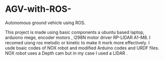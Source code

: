 # AGV-with-ROS-
Autonomous ground vehicle using ROS. 

This project is made using basic components a ubuntu based laptop, arduiono mege, encoder motors , l298N motor driver RP-LIDAR A1-M8. I recomed uisng ros melodic or kinetic to make it mork more effectively.
I usde bsaic codes of NOX robot and modified Arduino codes and URDF files.
NOX robot uses a Depth cam but in my case I used a LIDAR . 
